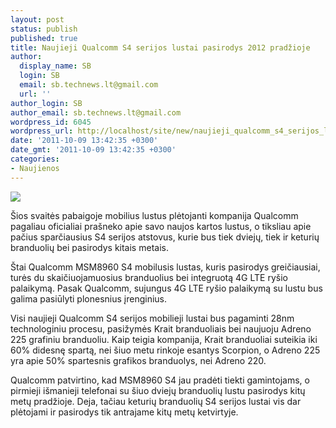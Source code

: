 ```yaml
---
layout: post
status: publish
published: true
title: Naujieji Qualcomm S4 serijos lustai pasirodys 2012 pradžioje
author:
  display_name: SB
  login: SB
  email: sb.technews.lt@gmail.com
  url: ''
author_login: SB
author_email: sb.technews.lt@gmail.com
wordpress_id: 6045
wordpress_url: http://localhost/site/new/naujieji_qualcomm_s4_serijos_lustai_pasirodys_kitu_metu_pradzioje/
date: '2011-10-09 13:42:35 +0300'
date_gmt: '2011-10-09 13:42:35 +0300'
categories:
- Naujienos
---
```

<div class="imgright"><img src="http://technews.lt/upload/Snapdragon-S4-SoC-Processor-Qualcomm.jpg"  /></div>
<p>Šios svaitės pabaigoje mobilius lustus plėtojanti kompanija Qualcomm pagaliau oficialiai prašneko apie savo naujos kartos lustus, o tiksliau apie pačius sparčiausius S4 serijos atstovus, kurie bus tiek dviejų, tiek ir keturių branduolių bei pasirodys kitais metais.</p>
<p>Štai Qualcomm MSM8960 S4 mobilusis lustas, kuris pasirodys greičiausiai, turės du skaičiuojamuosius branduolius bei integruotą 4G LTE ryšio palaikymą. Pasak Qualcomm, sujungus 4G LTE ryšio palaikymą su lustu bus galima pasiūlyti plonesnius įrenginius.</p>
<p>Visi naujieji Qualcomm S4 serijos mobilieji lustai bus pagaminti 28nm technologiniu procesu, pasižymės Krait branduoliais bei naujuoju Adreno 225 grafiniu branduoliu. Kaip teigia kompanija, Krait branduoliai suteikia iki 60% didesnę spartą, nei šiuo metu rinkoje esantys Scorpion, o Adreno 225 yra apie 50% spartesnis grafikos branduolys, nei Adreno 220.</p>
<p>Qualcomm patvirtino, kad MSM8960 S4 jau pradėti tiekti gamintojams, o pirmieji išmanieji telefonai su šiuo dviejų branduolių lustu pasirodys kitų metų pradžioje. Deja, tačiau keturių branduolių S4 serijos lustai vis dar plėtojami ir pasirodys tik antrajame kitų metų ketvirtyje.</p>
